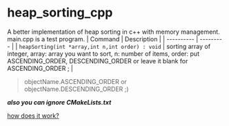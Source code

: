 # heap_sorting_cpp
A better implementation of heap sorting in c++ with memory management.
main.cpp is a test program.
| Command | Description |
| ---------- | --------- |
| `heapSorting(int *array,int n,int order) : void` | sorting array of integer, array: array you want to sort, n: number of items, order: put ASCENDING_ORDER, DESCENDING_ORDER or leave it blank for ASCENDING_ORDER ; |

>objectName.ASCENDING_ORDER or objectName.DESCENDING_ORDER  ;)

***also you can ignore CMakeLists.txt***

[how does it work?](https://github.com/Bu64p/Heap_Sorting/blob/main/README.md#how-does-it-work)
 
 
